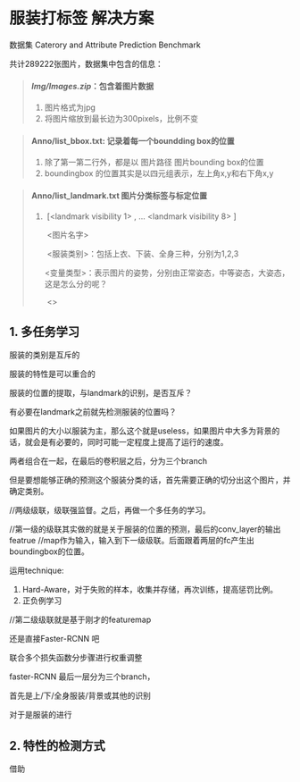 # 服装打标签 解决方案

数据集 Caterory and Attribute Prediction Benchmark

共计289222张图片，数据集中包含的信息：

> #### _Img/Images.zip_：包含着图片数据
>
> 1. 图片格式为jpg
> 2. 将图片缩放到最长边为300pixels，比例不变

> #### Anno/list_bbox.txt: 记录着每一个boundding box的位置
>
> 1. 除了第一第二行外，都是以 图片路径 图片bounding box的位置
> 2. boundingbox 的位置其实是以四元组表示，左上角x,y和右下角x,y

> #### Anno/list_landmark.txt 图片分类标签与标定位置
>
> 1. <image name> <clothes type> <variation type> [<landmark visibility 1> <landmark location x_1> <landmark location y_1>, ... <landmark visibility 8> <landmark location x_8> <landmark location y_8>]
>
>    ​	<图片名字>
>
>    ​	<服装类别>：包括上衣、下装、全身三种，分别为1,2,3
>
>    ​	<变量类型>：表示图片的姿势，分别由正常姿态，中等姿态，大姿态，这是怎么分的呢？
>
>    ​	<>

## 1. 多任务学习

服装的类别是互斥的

服装的特性是可以重合的

服装的位置的提取，与landmark的识别，是否互斥？

有必要在landmark之前就先检测服装的位置吗？

如果图片的大小以服装为主，那么这个就是useless，如果图片中大多为背景的话，就会是有必要的，同时可能一定程度上提高了运行的速度。

两者组合在一起，在最后的卷积层之后，分为三个branch

但是要想能够正确的预测这个服装分类的话，首先需要正确的切分出这个图片，并确定类别。



//两级级联，级联强监督。之后，再做一个多任务的学习。

//第一级的级联其实做的就是关于服装的位置的预测，最后的conv_layer的输出featrue //map作为输入，输入到下一级级联。后面跟着两层的fc产生出boundingbox的位置。

运用technique: 

1. Hard-Aware，对于失败的样本，收集并存储，再次训练，提高惩罚比例。
2. 正负例学习

//第二级级联就是基于刚才的featuremap

还是直接Faster-RCNN 吧



联合多个损失函数分步骤进行权重调整

faster-RCNN 最后一层分为三个branch，

首先是上/下/全身服装/背景或其他的识别

对于是服装的进行

## 2. 特性的检测方式 

借助